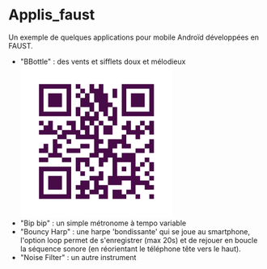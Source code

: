 # Applis_faust

Un exemple de quelques applications pour mobile Androïd développées en FAUST.

* "BBottle" : des vents et sifflets doux et mélodieux![alt text](https://github.com/erabi/Applis_faust/blob/master/img/Unitag_QRCode_BBottle.png "BBottle pour Android")
* "Bip bip" : un simple métronome à tempo variable
* "Bouncy Harp" : une harpe 'bondissante' qui se joue au smartphone, l'option loop permet de s'enregistrer (max 20s) et de rejouer en boucle la séquence sonore (en réorientant le téléphone tête vers le haut).
* "Noise Filter" : un autre instrument

